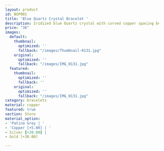 ```yaml
---
layout: product
id: BGP001
title: 'Blue Quartz Crystal Bracelet '
description: Iridized blue Quartz crystal with curved copper spacing beads.
price: "36"
images:
  default:
    thumbnail:
      optimized: ''
      fallback: "/images/Thumbnail-0131.jpg"
    original:
      optimized: ''
      fallback: "/images/IMG_0131.jpg"
  featured:
    thumbnail:
      optimized: ''
      fallback: ''
    original:
      optimized: ''
      fallback: "/images/IMG_0131.jpg"
category: bracelets
material: copper
featured: true
section: Store
material_option:
- 'Patina Grey | '
- 'Copper [+5.00] | '
- Silver [+20.00] |
- Gold [+30.00]

---
```

